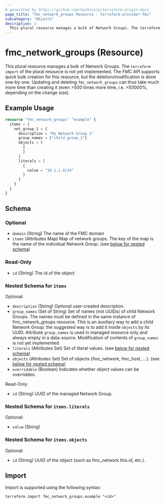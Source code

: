 ```yaml
---
# generated by https://github.com/hashicorp/terraform-plugin-docs
page_title: "fmc_network_groups Resource - terraform-provider-fmc"
subcategory: "Objects"
description: |-
  This plural resource manages a bulk of Network Groups. The terraform import of the plural resource is not yet implemented. The FMC API supports quick bulk creation for this resource, but the deletion/modification is done one-by-one. Updating and deleting fmc_network_groups can thus take much more time than creating it (even >500 times more time, i.e. >50000%, depending on the change size).
---
```


# fmc_network_groups (Resource)

This plural resource manages a bulk of Network Groups. The `terraform import` of the plural resource is not yet implemented. The FMC API supports quick bulk creation for this resource, but the deletion/modification is done one-by-one. Updating and deleting `fmc_network_groups` can thus take much more time than creating it (even >500 times more time, i.e. >50000%, depending on the change size).

## Example Usage

```terraform
resource "fmc_network_groups" "example" {
  items = {
    net_group_1 = {
      description = "My Network Group 1"
      group_names = ["child_group_1"]
      objects = [
        {
        }
      ]
      literals = [
        {
          value = "10.1.1.0/24"
        }
      ]
    }
  }
}
```

<!-- schema generated by tfplugindocs -->
## Schema

### Optional

- `domain` (String) The name of the FMC domain
- `items` (Attributes Map) Map of network groups. The key of the map is the name of the individual Network Group. (see [below for nested schema](#nestedatt--items))

### Read-Only

- `id` (String) The id of the object

<a id="nestedatt--items"></a>
### Nested Schema for `items`

Optional:

- `description` (String) Optional user-created description.
- `group_names` (Set of String) Set of names (not UUIDs) of child Network Groups. The names must be defined in the same instance of fmc_network_groups resource. This is an auxiliary way to add a child Network Group: the suggested way is to add it inside `objects` by its UUID. Attribute `group_names` is used in managed resource only and always empty in a data-source. Modification of contents of `group_names` is not yet implemented.
- `literals` (Attributes Set) Set of literal values. (see [below for nested schema](#nestedatt--items--literals))
- `objects` (Attributes Set) Set of objects (fmc_network, fmc_host, ...). (see [below for nested schema](#nestedatt--items--objects))
- `overridable` (Boolean) Indicates whether object values can be overridden.

Read-Only:

- `id` (String) UUID of the managed Network Group.

<a id="nestedatt--items--literals"></a>
### Nested Schema for `items.literals`

Optional:

- `value` (String)


<a id="nestedatt--items--objects"></a>
### Nested Schema for `items.objects`

Optional:

- `id` (String) UUID of the object (such as fmc_network.this.id, etc.).

## Import

Import is supported using the following syntax:

```shell
terraform import fmc_network_groups.example "<id>"
```
